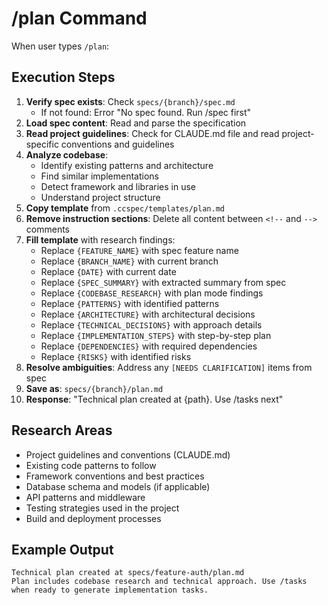 # /plan Command

When user types `/plan`:

## Execution Steps

1. **Verify spec exists**: Check `specs/{branch}/spec.md`
   - If not found: Error "No spec found. Run /spec first"
2. **Load spec content**: Read and parse the specification
3. **Read project guidelines**: Check for CLAUDE.md file and read project-specific conventions and guidelines
4. **Analyze codebase**:
   - Identify existing patterns and architecture
   - Find similar implementations
   - Detect framework and libraries in use
   - Understand project structure
5. **Copy template** from `.ccspec/templates/plan.md`
6. **Remove instruction sections**: Delete all content between `<!--` and `-->` comments
7. **Fill template** with research findings:
   - Replace `{FEATURE_NAME}` with spec feature name
   - Replace `{BRANCH_NAME}` with current branch
   - Replace `{DATE}` with current date
   - Replace `{SPEC_SUMMARY}` with extracted summary from spec
   - Replace `{CODEBASE_RESEARCH}` with plan mode findings
   - Replace `{PATTERNS}` with identified patterns
   - Replace `{ARCHITECTURE}` with architectural decisions
   - Replace `{TECHNICAL_DECISIONS}` with approach details
   - Replace `{IMPLEMENTATION_STEPS}` with step-by-step plan
   - Replace `{DEPENDENCIES}` with required dependencies
   - Replace `{RISKS}` with identified risks
8. **Resolve ambiguities**: Address any `[NEEDS CLARIFICATION]` items from spec
9. **Save as**: `specs/{branch}/plan.md`
10. **Response**: "Technical plan created at {path}. Use /tasks next"

## Research Areas
- Project guidelines and conventions (CLAUDE.md)
- Existing code patterns to follow
- Framework conventions and best practices
- Database schema and models (if applicable)
- API patterns and middleware
- Testing strategies used in the project
- Build and deployment processes

## Example Output
```
Technical plan created at specs/feature-auth/plan.md
Plan includes codebase research and technical approach. Use /tasks when ready to generate implementation tasks.
```
